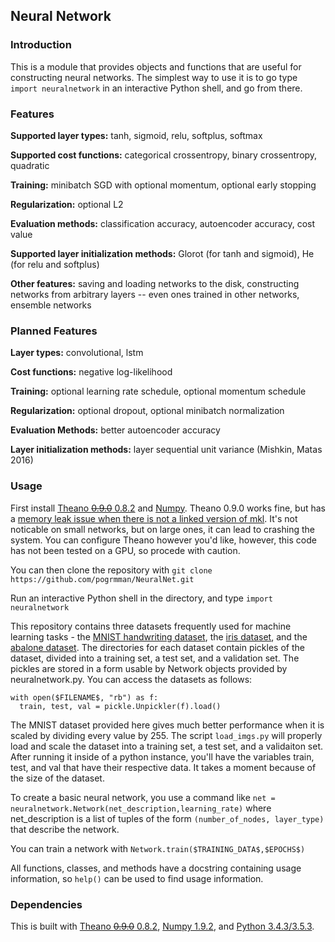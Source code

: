 ## Neural Network

### Introduction
This is a module that provides objects and functions that are useful for
constructing neural networks. The simplest way to use it is to go type 
`import neuralnetwork` in an interactive Python shell, and go from there.

### Features
**Supported layer types:** tanh, sigmoid, relu, softplus, softmax

**Supported cost functions:** categorical crossentropy, binary crossentropy, 
quadratic

**Training:** minibatch SGD with optional momentum, optional early stopping

**Regularization:** optional L2

**Evaluation methods:** classification accuracy, autoencoder accuracy, cost
value

**Supported layer initialization methods:** Glorot (for tanh and sigmoid), He
(for relu and softplus)

**Other features:** saving and loading networks to the disk, constructing
networks from arbitrary layers -- even ones trained in other networks,
ensemble networks

### Planned Features
**Layer types:** convolutional, lstm

**Cost functions:** negative log-likelihood

**Training:** optional learning rate schedule, optional momentum schedule

**Regularization:** optional dropout, optional minibatch normalization

**Evaluation Methods:** better autoencoder accuracy

**Layer initialization methods:** layer sequential unit variance 
(Mishkin, Matas 2016)


### Usage
First install [Theano ~~0.9.0~~ 0.8.2](http://deeplearning.net/software/theano/) and 
[Numpy](http://www.numpy.org/). Theano 0.9.0 works fine, but has a [memory leak issue when
there is not a linked version of mkl](https://github.com/Theano/Theano/issues/5810).
It's not noticable on small networks, but on large ones, it can lead to crashing the
system. You can configure Theano however you'd like, however, this code has not been
tested on a GPU, so procede with caution. 

You can then clone the repository with 
`git clone https://github.com/pogrmman/NeuralNet.git`

Run an interactive Python shell in the directory, and type 
`import neuralnetwork`

This repository contains three datasets frequently used for machine learning 
tasks - the [MNIST handwriting dataset](http://yann.lecun.com/exdb/mnist/), the [iris dataset](https://archive.ics.uci.edu/ml/datasets/iris), and the 
[abalone dataset](https://archive.ics.uci.edu/ml/datasets/abalone). The 
directories for each dataset contain pickles of the dataset, divided into
a training set, a test set, and a validation set. 
The pickles are stored in a form usable by Network objects provided by 
neuralnetwork.py. You can access the datasets as follows:
```
with open($FILENAME$, "rb") as f:
  train, test, val = pickle.Unpickler(f).load()
```
The MNIST dataset provided here gives much better performance when it is scaled by dividing every value by 255.
The script `load_imgs.py` will properly load and scale the dataset into a training set, a test set, and a validaiton set.
After running it inside of a python instance, you'll have the variables train, test, and val that have their respective data.
It takes a moment because of the size of the dataset.

To create a basic neural network, you use a command like 
`net = neuralnetwork.Network(net_description,learning_rate)` where
net_description is a list of tuples of the form `(number_of_nodes, layer_type)`
that describe the network.

You can train a network with `Network.train($TRAINING_DATA$,$EPOCHS$)`

All functions, classes, and methods have a docstring containing usage
information, so `help()` can be used to find usage information.

### Dependencies
This is built with [Theano ~~0.9.0~~ 0.8.2](http://deeplearning.net/software/theano/),
[Numpy 1.9.2](http://www.numpy.org/), 
and [Python 3.4.3/3.5.3](https://www.python.org/).
